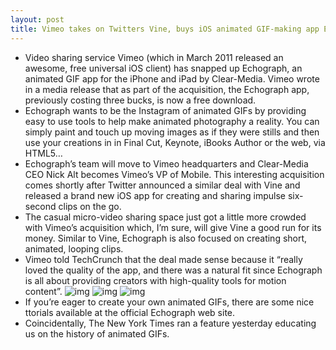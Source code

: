 ```yaml
---
layout: post
title: Vimeo takes on Twitters Vine, buys iOS animated GIF-making app Echograph
---
```

* Video sharing service Vimeo (which in March 2011 released an awesome, free universal iOS client) has snapped up Echograph, an animated GIF app for the iPhone and iPad by Clear-Media. Vimeo wrote in a media release that as part of the acquisition, the Echograph app, previously costing three bucks, is now a free download.
* Echograph wants to be the Instagram of animated GIFs by providing easy to use tools to help make animated photography a reality. You can simply paint and touch up moving images as if they were stills and then use your creations in in Final Cut, Keynote, iBooks Author or the web, via HTML5…
* Echograph’s team will move to Vimeo headquarters and Clear-Media CEO Nick Alt becomes Vimeo’s VP of Mobile. This interesting acquisition comes shortly after Twitter announced a similar deal with Vine and released a brand new iOS app for creating and sharing impulse six-second clips on the go.
* The casual micro-video sharing space just got a little more crowded with Vimeo’s acquisition which, I’m sure, will give Vine a good run for its money. Similar to Vine, Echograph is also focused on creating short, animated, looping clips.
* Vimeo told TechCrunch that the deal made sense because it “really loved the quality of the app, and there was a natural fit since Echograph is all about providing creators with high-quality tools for motion content”.
![img](http://media.idownloadblog.com/wp-content/uploads/2013/02/Echograph-for-iOS-1.1-iPhone-screenshot-001.jpg)
![img](http://media.idownloadblog.com/wp-content/uploads/2013/02/Echograph-for-iOS-1.1-iPhone-screenshot-002.jpg)
![img](http://media.idownloadblog.com/wp-content/uploads/2013/02/Echograph-for-iOS-1.1-iPhone-screenshot-003.jpg)
* If you’re eager to create your own animated GIFs, there are some nice ttorials available at the official Echograph web site.
* Coincidentally, The New York Times ran a feature yesterday educating us on the history of animated GIFs.

